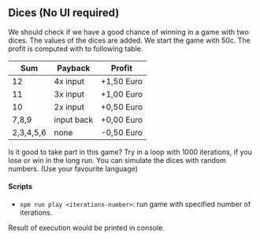 ## Dices (No UI required)

We should check if we have a good chance of winning in a game with two dices. The values of
the dices are added. We start the game with 50c. The profit is computed with to following table.

| Sum   |   Payback | Profit  |
|  ---- | --------- | ------- |
| 12 | 4x input | +1,50 Euro |
| 11 | 3x input | +1,00 Euro |
| 10 | 2x input | +0,50 Euro |
| 7,8,9 | input back | +0,00 Euro |
| 2,3,4,5,6 | none | -0,50 Euro |

Is it good to take part in this game? Try in a loop with 1000 iterations, if you lose or
win in the long run. You can simulate the dices with random numbers. (Use your favourite
language)

#### Scripts
- `npm run play <iterations-number>`: run game with specified number of iterations.

Result of execution would be printed in console.
